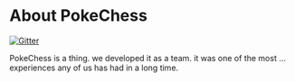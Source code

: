 # About PokeChess
[![Gitter](https://badges.gitter.im/bacopa/PokeChess.svg)](https://gitter.im/bacopa/PokeChess?utm_source=badge&utm_medium=badge&utm_campaign=pr-badge)

PokeChess is a thing. we developed it as a team. it was one of the most ... experiences any of us has had in a long time.
